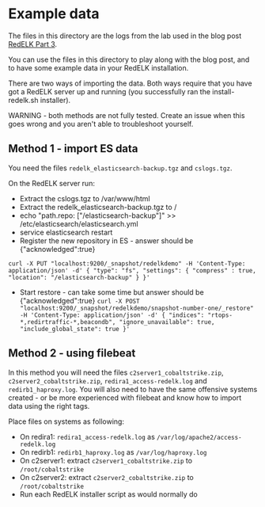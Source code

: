 # Example data #
The files in this directory are the logs from the lab used in the blog post [RedELK Part 3](https://outflank.nl/blog/2020/04/07/redelk-part-3-achieving-operational-oversight/).

You can use the files in this directory to play along with the blog post, and to have some example data in your RedELK installation.

There are two ways of importing the data. Both ways require that you have got a RedELK server up and running (you successfully ran the install-redelk.sh installer).

WARNING - both methods are not fully tested. Create an issue when this goes wrong and you aren't able to troubleshoot yourself.

## Method 1 - import ES data
You need the files `redelk_elasticsearch-backup.tgz` and `cslogs.tgz`.

On the RedELK server run:
* Extract the cslogs.tgz to /var/www/html
* Extract the redelk_elasticsearch-backup.tgz to /
* echo "path.repo: [\"/elasticsearch-backup\"]" >> /etc/elasticsearch/elasticsearch.yml
* service elasticsearch restart
* Register the new repository in ES - answer should be {"acknowledged":true}

`curl -X PUT "localhost:9200/_snapshot/redelkdemo" -H 'Content-Type: application/json' -d'
{
   "type": "fs",
   "settings": {
       "compress" : true,
       "location": "/elasticsearch-backup"
   }
}'`
* Start restore - can take some time but answer should be {"acknowledged":true}
`curl -X POST "localhost:9200/_snapshot/redelkdemo/snapshot-number-one/_restore" -H 'Content-Type: application/json' -d'
{
  "indices": "rtops-*,redirtraffic-*,beacondb",
  "ignore_unavailable": true,
  "include_global_state": true
}'`


## Method 2 - using filebeat
In this method you will need the files `c2server1_cobaltstrike.zip`, `c2server2_cobaltstrike.zip`, `redira1_access-redelk.log` and `redirb1_haproxy.log`.
You will also need to have the same offensive systems created - or be more experienced with filebeat and know how to import data using the right tags.

Place files on systems as following:
* On redira1: `redira1_access-redelk.log` as `/var/log/apache2/access-redelk.log`
* On redirb1: `redirb1_haproxy.log` as `/var/log/haproxy.log`
* On c2server1: extract `c2server1_cobaltstrike.zip` to `/root/cobaltstrike`
* On c2server2: extract `c2server2_cobaltstrike.zip` to `/root/cobaltstrike`
* Run each RedELK installer script as would normally do
